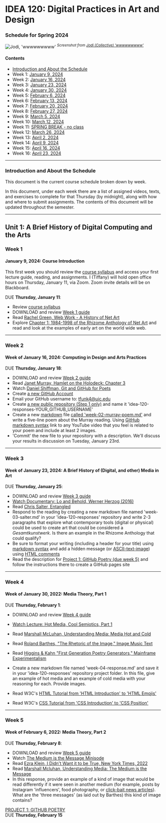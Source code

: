 # IDEA 120: Digital Practices in Art and Design
### Schedule for Spring 2024

![Jodi, 'wwwwwwwww'](jodi_wwwwwwwww.png)
<sup>*Screenshot from [Jodi (Collective) 'wwwwwwwww'](http://wwwwwwwww.jodi.org/)*</sup>

#### Contents
* [Introduction and About the Schedule](#introduction-and-about-the-schedule)
* Week 1: [January 9, 2024](#week-1)
* Week 2: [January 16, 2024](#week-2)
* Week 3: [January 23, 2024](#week-3)
* Week 4: [January 30, 2024](#week-4)
* Week 5: [February 6, 2024](#week-5)
* Week 6: [February 13, 2024](#week-6)
* Week 7: [February 20, 2024](#week-7)
* Week 8: [February 27, 2024](#week-8)
* Week 9: [March 5, 2024](#week-9)
* Week 10: [March 12, 2024](#week-10)
* Week 11: [SPRING BREAK - no class](#week-11)
* Week 12: [March 26, 2024](#week-12)
* Week 13: [April 2, 2024](#week-13)
* Week 14: [April 9, 2024](#week-14)
* Week 15: [April 16, 2024](#week-15)
* Week 16: [April 23, 2024](#week-16)

***

### Introduction and About the Schedule

This document is the current course schedule broken down by week.

In this document, under each week there are a list of assigned videos, texts, and exercises to complete for that Thursday (by midnight), along with how and where to submit assignments. The contents of this document will be updated throughout the semester.

***

## Unit 1: A Brief History of Digital Computing and the Arts

### Week 1
#### January 9, 2024: Course Introduction

This first week you should review the [course syllabus](SYLLABUS.md) and access your first lecture guide, reading, and assignments. I (Tiffany) will hold open office hours on Thursday, January 11, via Zoom. Zoom invite details will be on Blackboard.

DUE **Thursday, January 11**:
* Review [course syllabus](SYLLABUS.md)
* DOWNLOAD and review [Week 1 guide](https://docs.google.com/presentation/d/1CWfBMEoSHCvFx0WdQB7-BuJkrtODb3ga_s1rdj0_5q4/edit?usp=sharing)
* Read [Rachel Green, Web Work - A History of Net Art](week_01/Rachel-Green-Web-Work-A-History-of-Net-Art-WEEK-01.pdf)
* Explore [Chapter 1: 1984-1998 of the Rhizome Anthology of Net Art](https://anthology.rhizome.org/) and read and look at the examples of early art on the world wide web.

***

### Week 2
#### Week of January 16, 2024: Computing in Design and Arts Practices

DUE **Thursday, January 18**:
* DOWNLOAD and review [Week 2 guide](https://docs.google.com/presentation/d/1eJpnWnj7eaZ4ezTom1rtXaewIAAxGGN9wRQdRqQTwRE/edit?usp=sharing)
* Read [Janet Murray, Hamlet on the Holodeck: Chapter 3](week_02/Janet-Murray-Hamlet-on-the-Holodeck-Chapter-3-WEEK-02.pdf)
* Watch [Daniel Shiffman, Git and GitHub for Poets](https://www.youtube.com/watch?v=BCQHnlnPusY)
* Create [a new GitHub Account](https://github.com/join)
* Email your GitHub username to: [tfunk4@uic.edu](mailto:tfunk4@uic.edu)
* Create [a new public repository (Step 1 only)](https://guides.github.com/activities/hello-world/#repository) and name it 'idea-120-responses-YOUR_GITHUB_USERNAME'
* Create a new [markdown](https://guides.github.com/features/mastering-markdown/#what) file [called 'week-02-murray-poem.md'](https://docs.github.com/en/github/managing-files-in-a-repository/creating-new-files) and write a five-line poem about the Murray reading. Using [GitHub markdown syntax](https://guides.github.com/features/mastering-markdown/#what) link to any YouTube video that you feel is related to your poem and include at least 2 images. 
* 'Commit' the new file to your repository with a description. We'll discuss your results in discussion on Tuesday, January 23rd.

***

### Week 3
#### Week of January 23, 2024: A Brief History of (Digital, and other) Media in Art

DUE **Thursday, January 25**:
* DOWNLOAD and review [Week 3 guide](https://docs.google.com/presentation/d/1l9JQIzBcL0MjvTACfpybLckH2I715cSbrfZn5sE8Ps8/edit?usp=sharing)
* [Watch Documentary: Lo and Behold, Werner Herzog (2016)](https://www.dailymotion.com/video/x8njx91)
* Read [Chris Salter, Entangled](week_03/Chris-Salter-Entangled-WEEK-03.pdf)
* Respond to the reading by creating a new markdown file named 'week-03-salter.md' in your 'idea-120-responses' repository and write 2-3 paragraphs that explore what contemporary tools (digital or physical) could be used to create art that could be considered a *Gesamtkunstwerk*. Is there an example in the Rhizome Anthology that could qualify?
 * Be sure to format your writing (including a header for your title) using [markdown syntax](https://guides.github.com/features/mastering-markdown/) and add a hidden message (or [ASCII-text-image](https://www.asciiart.eu/art-and-design/mona-lisa)) using [HTML comments](https://www.w3schools.com/html/html_comments.asp)
* Read the description for [Project 1: GitHub Poetry (due week 5)](/week_03_week_of_01-25-2021/project-1-github-poetry.md) and follow the instructions there to create a GitHub pages site

***

### Week 4
#### Week of January 30, 2022: Media Theory, Part 1

DUE **Thursday, February 1**:
* DOWNLOAD and review [Week 4 guide](https://docs.google.com/presentation/d/1tO_XRSenVBaUrwiz4GPx5GNjthePj0dTrfDvJ81npoQ/edit?usp=sharing)
* [Watch Lecture: Hot Media, Cool Semiotics, Part 1](https://vimeo.com/456042103/5ec7e1ceeb)
* Read [Marshall McLuhan, Understanding Media: Media Hot and Cold](/week_04_week_of_02-01-2021/readings/Marshall-McLuhan-Understanding-Media-Media-Hot-and-Cold-WEEK-04.pdf)
* Read [Roland Barthes, "The Rhetoric of the Image," Image Music Text](week_04/Roland-Barthes-Image-Music-Text-The-Rhetoric-of-the-Image-WEEK-04.pdf)
* Read [Higgins & Kahn "First Generation Poetry Generators," Mainframe Experimentalism](week_03/Hannah-Higgins-Douglas-Kahn-Mainframe-Experimentalism-First-Generation-Poetry-Generators-WEEK-05.pdf)
* Create a new markdown file named 'week-04-response.md' and save it in your 'idea-120-responses' repository project folder. In this file, give an example of hot media and an example of cold media with your reasoning for each. Provide images.

 * Read W3C's [HTML Tutorial from 'HTML Introduction' to 'HTML Emojis'](https://www.w3schools.com/html/default.asp)
 * Read W3C's [CSS Tutorial from 'CSS Introduction' to 'CSS Position'](https://www.w3schools.com/css/default.asp)

***

### Week 5
#### Week of February 6, 2022: Media Theory, Part 2

DUE **Thursday, February 8**:
* DOWNLOAD and review [Week 5 guide](https://docs.google.com/presentation/d/1cUy8bsfi3pMml0vYP1CMA6J7GaoEeghDlgM3k0Twzo4/edit?usp=sharing)
* Watch [The Medium is the Message Minisode](https://www.youtube.com/watch?v=OseOb_wBsi4&ab_channel=FoldingIdeas)
* Read [Ezra Klein, I Didn't Want it to be True, New York Times, 2022](week_05/readings/EzraKlein.pdf)
* Read [Marshall Mcluhan, Understanding Media: The Medium is the Message](/week_05_week_of_02-08-2021/readings/Marshall-McLuhan-Understanding-The-Medium-is-the-Message-WEEK-05.pdf)
* In this response, provide an example of a kind of image that would be read differently if it were seen in another medium (for example, posts by Instagram 'influencers', food photography, or [click-bait news articles](https://en.wikipedia.org/wiki/Clickbait)). What are the 'three messages' (as laid out by Barthes) this kind of image contains?  

[PROJECT 1: GITHUB POETRY](week_05/PROJECT_1.md)  
DUE **Thursday, February 15**

<!--
***

## Unit 2: Digital Literacy and Online Content Creation

### Week 6
#### Week of February 13, 2022: Digital Un-realities

One-on-one meetings this week before midterm grades are submitted

DUE **Thursday, February 15**:
* DOWNLOAD and review [Week 6 guide](https://docs.google.com/presentation/d/1HCValVmwd-A-Os9qooaZWzw6UR-sHtBnj5UlPVY42z8/edit?usp=sharing)
* Read [Janet Murray, Hamlet on the Holodeck: Chapter 9](/week_06_week_of_02-15-2021/readings/Janet-Murray-Hamlet-On-the-Holodeck-Chapter-9-WEEK-06.pdf)
* Read W3C's [HTML Media Tutorial from 'HTML Media' to 'HTML YouTube', ](https://www.w3schools.com/html/default.asp)
* Watch [Why 'The Mandalorian' Uses Virtual Sets Over Green Screen'](https://www.youtube.com/watch?v=Ufp8weYYDE8)
* In Atom, create a new markdown file named 'week-06-murray.md' and save it in your 'idea-120-responses' repository project folder. In this file discuss if you believe Murray's predictions about internet television and inhabiting virtual environments were successful. How does Murray's prediction compare to the hyper-realistic virtual environments the actors of 'The Mandalorian' inhabit while acting? Name and discuss the different layers of 'reality' both the actors and the viewers experience in the production.
* Push this file to your repository

Optional In-Class Lab **Tuesday, February 14, 9:30-10:45AM**
* Accessing the virtual computer lab
** [Instructions can be found on this PDF](week_06_week_of_02-15-2021/windows-virtual-desktop-access.pdf)
* Recording will be posted afterward

***

### Week 7
#### Week of February 20, 2022: A Series of Tubes: What's wrong with the internet?

DUE **Thursday, February 23**
* Review [Project 2: Green Screen](/week_07_week_of_02-22-2021/project-2_green-screen.md) expectations.
* Create a new markdown file in your repository called 'project-02-proposal.md'. Write a brief proposal (a few sentences) on what you plan to do for [Project 2: Green Screen](/week_07_week_of_02-22-2021/project-2_green-screen.md) and push it to your repository
* Read [James Bridle, Something is Wrong On the Internet](https://medium.com/@jamesbridle/something-is-wrong-on-the-internet-c39c471271d2)
* **Optional** *Read [‘You Can Still Make Websites Nowadays’: A Talk with the Pioneering Internet Art Collective JODI](https://www.artnews.com/art-news/artists/can-still-make-websites-nowadays-talk-pioneering-internet-art-collective-jodi-10653/)*
* **Optional** *Read [Perrigo, The World Wide Web Turns 30 Today. Here's How Its Inventor Thinks We Can Fix It](https://time.com/5549635/tim-berners-lee-interview-web/)*
* Complete [Tutorial: Setting up the virtual lab](/week_07_week_of_02-22-2021/Tutorial-Setting-Up-the-Virtual-Lab-WEEK-07.pdf)
* Read W3C's [CSS Tutorial from 'CSS Overflow' to 'CSS Specificity'](https://www.w3schools.com/css/default.asp)
* Create a new markdown document in your 'idea-120-responses' folder called 'week-07-response.md' and discuss in about 2 paragraphs if you agree with the problems and solutions laid out by Bridle. Bridle has a specific vision for what the internet 'should be'. Do you agree with this vision?
* Push the file to your repository

OBS Workshop Recording:
https://uic.zoom.us/rec/share/PrCQcnoECBIZShhgJ9opFm7Cq3cb9JIa_ExswVHBkW2CLLCPmGdumEG_raoQHLWh.h5sSpUDMTVU1o1Sr?startTime=1646147751000

DUE **Thursday, February 23**:
* Submit improved GitHub Poetry Project by emailing me a link to your GitHub pages web address

***

### Week 8
#### Week of February 27, 2022: What is a model? Design and Algorithms

DUE **Thursday, March 2**:
* Watch [Mona Chalabi, 3 Ways to Spot a Bad Statistic](https://www.ted.com/talks/mona_chalabi_3_ways_to_spot_a_bad_statistic)
* Read [Cathy O'Neil, Weapons of Math Destruction: Chapter 4](/week_08_week_of_03-01-2021/readings/Cathy-O-Neil-Weapons-Of-Math-Destruction-Chapter-4-WEEK-08.pdf)
* Create a new markdown document in your 'idea-120-responses' folder called 'week-08-response.md' and discuss in about 2 paragraphs what methods outlined by O'Neil and Chalabi you believe you're subject to when using tools and consuming media on the internet. Would the internet be more useful and egalitarian without these methods (targeted ads, shaping interactions to content with specific design), or is it useful to direct users because your message could otherwise be lost among the sea of online content?
* Push the file to your repository

Optional In-Class Lab **Tuesday, March 7, 9:30-10:45AM**
* Zoom link details in blackboard
* DaVinci Resolve and OBS Basics

***

## Unit 3: Non-linear Narratives in Digital Media

### Week 9
#### Week of March 6, 2022: Personal Digital Narrative

DUE **Thursday, March 9**:
* Read [Lisa Nakamura, Digitizing Race: Introduction](/week_09_week_of_03-08-2021/readings/Lisa-Nakamura-Digitizing-Race-Intro-WEEK-09.pdf)
* Create a new markdown document in your 'idea-120-responses' folder called 'week-09-nakamura.md' and discuss in about 2 paragraphs how you believe Nakamura's citation of Lev Manovich saying "interactive media ask us to identify with someone else’s mental structure" is to be understood. Discuss one example in depth of how aspects of tools you may use (such as Gmail, Instagram, TikTok, etc) are reflections of the designer's or developer's 'mental structure' and their own identity.
* Push the file to your repository

DUE **Thursday, March 10**:
* Green Screen Project DUE

***

### Week 10
#### Week of March 13, 2022: Non-linear Narratives in Digital Media

DUE **Thursday, March 16**:
* [Read the description for Project 3: Non-linear Narrative](/week_10_week_of_03-15-2021/project-3_non-linear-narrative.md)
* Read [Merritt Kopas, Videogames for Humans, 'Introduction'](/week_10_week_of_03-15-2021/readings/Merritt-Kopas-Videogames-for-Humans-Intro-WEEK-10.pdf)
* Play [some of the twine games listed here](/week_10_week_of_03-15-2021/twineGames.md)
* Create a new markdown document in your 'idea-120-responses' folder called 'project-03-proposal.md' and write a 1-2 paragraph proposal explaining the concept for your non-linear narrative
* Push the file to your repository

Optional In-Class Lab **Tuesday, March 14, 9:30-10:45AM**
* Zoom link details in blackboard
* Introduction to Twine Workshop - [a tool for making non-linear games](https://twinery.org/)
* Tutorial will be recorded and shared with the class

***

### Week 11
#### Week of March 20, 2022: SPRING BREAK!

### Week 12
#### Week of March 27, 2022: Game Design for Artists, Part 1

DUE **Thursday, March 30**:
* Read [Anna Anthropy, Rise of Videogame Zinesters: Chapter 1 and 2](/week_12_week_of_03-29-2021/readings/Anna-Anthropy-Rise-of-the-Videogame-Zinesters-Ch-1-2-WEEK-12.pdf)
* Create a new markdown document in your 'idea-120-responses' folder called 'week-12-anthropy.md' and discuss in about 4 paragraphs how accessibility in gaming and coding can help improve video games. Think about what we can gain from a larger number of voices participating in creating games and what other kinds of media (e.g. theater, physical games) could also benefit from using 'game' creation tools
* Push the file to your repository

***

### Week 13
#### Week of April 3, 2022: Game Design for Artists, Part 2

![My Boyfriend Came Back from the War](/my_boyfriend_came_back_from_the_war.gif)

<sup>*Possible playthrough of [Olia Lialina, My Boyfriend Came Back from the War](http://www.teleportacia.org/war/wara.htm)*</sup>

DUE **Thursday, April 6**:
* Read [Anna Anthropy, Rise of Videogame Zinesters: Chapter 3 and 4](/week_13_week_of_04-05-2021/readings/Anna-Anthropy-Rise-of-the-Videogame-Zinesters-Ch-3-4-WEEK-12.pdf)
* Create a new markdown document in your 'idea-120-responses' folder called 'week-13-anthopy.md' and respond with around 3 questions these readings brought up for you. Pick one and discuss it in 3 paragraphs
* Push the file to your repository
* Read the description for [Project 4: Personal Portfolio](week_13_week_of_04-05-2021/project-4_personal-portfolio.md)
* Create a new markdown document in your 'idea-120-responses' folder called 'project-04-proposal.md' and explain in about 1 paragraph what content you'll include in your portfolio and how it will be organized.
* Draw (or layout in Illustrator) the basic layout that you will use for your Portfolio and [add this drawing to your repository](https://docs.github.com/en/github/managing-files-in-a-repository/adding-a-file-to-a-repository) as a photo or exported from Illustrator
* Push your proposal to your repository

Twine Tutorial 1 Recording:
https://uic.zoom.us/rec/share/tuY9gk9WzT5Czn2TZZTM-stO-cJ7B8UlLJ64JL_v7JQmgMwakHP3kUzZmzYffUU3.As_AN9VAKRpMqrRY?startTime=1647353795000 

Twine Tutorial 2 Recording:
https://uic.zoom.us/rec/share/oQH_ypu3YxS5OA5cqGZGJiInhh5I4DhsHPB7bgurKFnsD2KHK7WNAagdACln1NlT.0KLHikohC7hEBs9Z?startTime=1649168217000

***

### Week 14
#### Week of April 10, 2021



DUE **Thursday, April 13**:
* Non-linear Narrative Project DUE

***

### Week 15
#### Week of April 17, 2021

Continue working on your Final Portfolio Project

***

### Week 16
#### Week of April 24, 2021

DUE **Thursday, April 27**:
* Final Portfolio Project

***

![Dancing Baby](dancing_baby.gif)

<sup>*The classic [Dancing Baby](https://knowyourmeme.com/memes/dancing-baby)*</sup>
